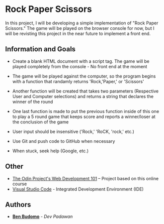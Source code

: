 # Rock Paper Scissors

In this project, I will be developing a simple implementation of "Rock Paper Scissors." The game will be played on the browser console for now, but I will be revisting this project in the near future to implement a front end. 

## Information and Goals

* Create a blank HTML document with a script tag. The game will be played completely from the console - No front end at the moment

* The game will be played against the computer, so the program begins with a function that randamly returns 'Rock,'Paper,' or 'Scissors'

* Another function will be created that takes two parameters (Respective User and Computer selections) and returns a string that declares the winner of the round

* One last function is made to put the previous function inside of this one to play a 5 round game that keeps score and reports a winner/loser at the conclusion of the game

* User input should be insensitive ('Rock,' 'RoCK, 'rock,' etc.)

* Use Git and push code to GitHub when necessary

* When stuck, seek help (Google, etc.)

## Other

* [The Odin Project's Web Development 101](https://www.theodinproject.com/lessons/rock-paper-scissors) – Project based on this online course
* [Visual Studio Code]( https://code.visualstudio.com/) - Integrated Development Environment (IDE)

## Authors

* **[Ben Budomo](https://github.com/benbudomo)** - *Dev Padawan*
